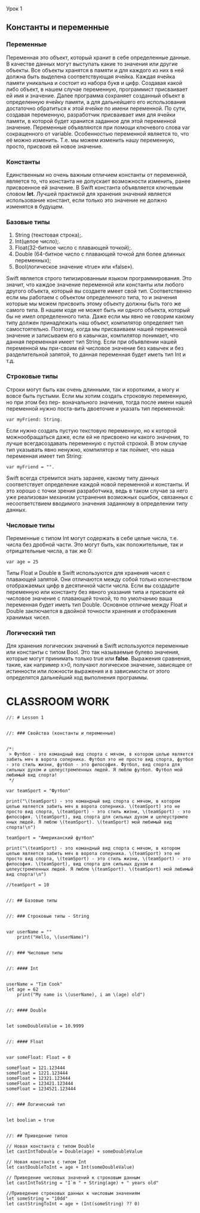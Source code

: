  Урок 1
## Константы и переменные

### Переменные

Переменная это объект, который хранит в себе определенные данные. В качестве данных могут выступать какие то значения или другие объекты. Все объекты хранятся в памяти и для каждого из них в ней должна быть выделена соответствующая ячейка. Каждая ячейка памяти уникальна и состоит из набора букв и цифр. Создавая какой либо объект, в нашем случае переменную, программист присваивает ей имя и значение. Далее программа сохраняет созданный объект в определенную ячейку памяти, а для дальнейшего его использования достаточно обратиться к этой ячейке по имени переменной. По сути, создавая переменную, разработчик присваивает имя для ячейки памяти, в которой будет хранится заданное для этой переменной значение. Переменные объявляются при помощи ключевого слова var сокращенного от variable.
Особенностью переменной является то, что её можно изменить. Т.е. мы можем изменить нашу переменную, просто, присвоив ей новое значение. 

### Константы

Единственным но очень важным отличием константы от переменной, является то, что константа не допускает возможности изменить, ранее присвоенное ей значение. В Swift константа объявляется ключевым словом **let**. Лучшей практикой для хранения значений является использование констант, если только это значение не должно изменятся в будущем.

### Базовые типы 

1. String (текстовая строка);. 
2. Int(целое число);. 
3. Float(32-битное число с плавающей точкой);. 
4. Double (64-битное число с плавающей точкой для более длинных переменных);
5. Bool(логическое значение «true» или «false»).

Swift является строго типизированным языком программирования. Это значит, что каждое значение переменной или константы или любого другого объекта, который вы создаете имеет свой тип. Соответственно если мы работаем с объектом определенного типа, то и значения которые мы можем присвоить этому объекту должны быть того же самого типа. В нашем коде не может быть ни одного объекта, который бы не имел определенного типа. Даже если мы явно не говорим какому типу должен принадлежать наш объект, компилятор определяет тип самостоятельно. Поэтому, когда мы присваиваем нашей переменной значение и записываем его в кавычках, компилятор понимает, что данная переменная имеет тип String. Если при объявлении нашей переменной мы при-своим ей числовое значение без кавычек и без разделительной запятой, то данная переменная будет иметь тип Int и т.д.

### Строковые типы

Строки могут быть как очень длинными, так и короткими, а могу и вовсе быть пустыми. Если мы хотим создать строковую переменную, но при этом без пер-
воначального значения, тогда после имени нашей переменной нужно поста-вить двоеточие и указать тип переменной: 

```
var myFriend: String.
```

Если нужно создать пустую текстовую переменную, но к которой можнообращаться даже, если ей не присвоено ни какого значения, то лучше всегдасоздавать переменную с пустой строкой. В этом случае тип указывать явно ненужно, компилятор и так поймет, что наша переменная имеет тип String: 

```
var myFriend = "".
```

Swift всегда стремится знать заранее, какому типу данных соответствует определение каждой новой переменной и константы. И это хорошо с точки зрения разработчика, ведь в таком случае за него уже реализован механизм устранения возможных ошибок, связанных с несоответствием вводимого значения заданному в определении типу данных. 

### Числовые типы 

Переменные с типом Int могут содержать в себе целые числа, т.е. числа без дробной части. Это могут быть, как положительные, так и отрицательные числа, а так же 0: 

```
var age = 25
```

Типы Float и Double в Swift используются для хранения чисел с плавающей запятой. Они отличаются между собой только количеством отображаемых цифр в десятичной части числа. Если вы создадите переменную или константу без явного указания типа и присвоите ей числовое значение с плавающей точкой, то по умолчанию ваша переменная будет иметь тип Double. 
Основное отличие между Float и Double заключается в двойной точности хранения и отображения хранимых чисел.

### Логический тип

Для хранения логических значений в Swift используются переменные или константы с типом Bool. Это так называемые булево значения, которые могут принимать только true или **false**. Выражения сравнения, такие, как например x>0, получают логическое значение, зависящее от истинности или ложности выражения и в зависимости от этого определятся дальнейший ход выполнения программы.

  
# CLASSROOM WORK

```
//: # Lesson 1


//: ### Свойства (константы и переменные)


/*:
 > Футбол - это командный вид спорта с мячом, в котором целью является забить мяч в ворота соперника. Футбол это не просто вид спорта, футбол - это стиль жизни, футбол - это философия. Футбол, вид спорта для сильных духом и целеустремленных людей. Я люблю футбол. Футбол мой любимый вид спорта!
 */

var teamSport = "Футбол"

print("\(teamSport) - это командный вид спорта с мячом, в котором целью является забить мяч в ворота соперника. \(teamSport) это не просто вид спорта, \(teamSport) - это стиль жизни, \(teamSport) - это философия. \(teamSport), вид спорта для сильных духом и целеустремле нных людей. Я люблю \(teamSport). \(teamSport) мой любимый вид спорта!\n")

teamSport = "Американский футбол"

print("\(teamSport) - это командный вид спорта с мячом, в котором целью является забить мяч в ворота соперника. \(teamSport) это не просто вид спорта, \(teamSport) - это стиль жизни, \(teamSport) - это философия. \(teamSport), вид спорта для сильных духом и целеустремленных людей. Я люблю \(teamSport). \(teamSport) мой любимый вид спорта!\n")

//teamSport = 10

  
//: ## Базовые типы


//: ### Строковые типы - String


var userName = ""
	print("Hello, \(userName)")


//: ### Числовые типы


//: #### Int


userName = "Tim Cook"
let age = 62
	print("My name is \(userName), i am \(age) old")


//: #### Double
  

let someDoubleValue = 10.9999


//: #### Float
  

var someFloat: Float = 0
  
someFloat = 121.123444
someFloat = 1221.123444
someFloat = 12321.123444
someFloat = 123421.123444
someFloat = 1234521.123444
 

//: ### Логический тип


let boolian = true


//: ## Приведение типов

// Новая константа с типом Double
let castIntToDouble = Double(age) + someDoubleValue

// Новая константа с типом Int
let castDoubleToInt = age + Int(someDoubleValue)

// Приведение числовых значений к строковым данным
let castIntToString = "I`m " + String(age) + " years old"

//Приведение строковых данных к числовым значениям
let someString = "10dd"
let castStringToInt = age + (Int(someString) ?? 0)
```
